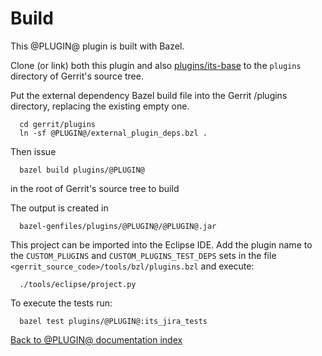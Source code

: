 Build
=====

This @PLUGIN@ plugin is built with Bazel.

Clone (or link) both this plugin and also
[plugins/its-base](https://gerrit-review.googlesource.com/#/admin/projects/plugins/its-base)
to the `plugins` directory of Gerrit's source tree.

Put the external dependency Bazel build file into the Gerrit /plugins directory,
replacing the existing empty one.

```
  cd gerrit/plugins
  ln -sf @PLUGIN@/external_plugin_deps.bzl .
```

Then issue

```
  bazel build plugins/@PLUGIN@
```

in the root of Gerrit's source tree to build

The output is created in

```
  bazel-genfiles/plugins/@PLUGIN@/@PLUGIN@.jar
```

This project can be imported into the Eclipse IDE.
Add the plugin name to the `CUSTOM_PLUGINS` and
`CUSTOM_PLUGINS_TEST_DEPS` sets in the file
`<gerrit_source_code>/tools/bzl/plugins.bzl` and execute:

```
  ./tools/eclipse/project.py
```

To execute the tests run:

```
  bazel test plugins/@PLUGIN@:its_jira_tests
```

[Back to @PLUGIN@ documentation index][index]

[index]: index.html
